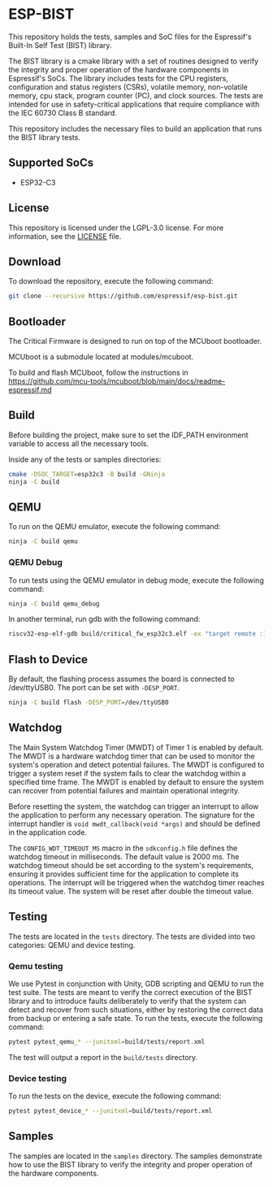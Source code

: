 # ESP-BIST

This repository holds the tests, samples and SoC files for the Espressif's Built-In Self Test (BIST) library.

The BIST library is a cmake library with a set of routines designed to verify the integrity and proper operation of the hardware components in Espressif's SoCs. The library includes tests for the CPU registers, configuration and status registers (CSRs), volatile memory, non-volatile memory, cpu stack, program counter (PC), and clock sources. The tests are intended for use in safety-critical applications that require compliance with the IEC 60730 Class B standard.

This repository includes the necessary files to build an application that runs the BIST library tests.

## Supported SoCs

- ESP32-C3

## License

This repository is licensed under the LGPL-3.0 license. For more information, see the [LICENSE](LICENSE) file.

## Download

To download the repository, execute the following command:

```sh
git clone --recursive https://github.com/espressif/esp-bist.git
```

## Bootloader

The Critical Firmware is designed to run on top of the MCUboot bootloader.

MCUboot is a submodule located at modules/mcuboot.

To build and flash MCUboot, follow the instructions in https://github.com/mcu-tools/mcuboot/blob/main/docs/readme-espressif.md

## Build

Before building the project, make sure to set the IDF_PATH environment variable to access all the necessary tools.

Inside any of the tests or samples directories:

```sh
cmake -DSOC_TARGET=esp32c3 -B build -GNinja
ninja -C build
```

## QEMU

To run on the QEMU emulator, execute the following command:

```sh
ninja -C build qemu
```

### QEMU Debug

To run tests using the QEMU emulator in debug mode, execute the following command:

```sh
ninja -C build qemu_debug
```

In another terminal, run gdb with the following command:

```sh
riscv32-esp-elf-gdb build/critical_fw_esp32c3.elf -ex "target remote :1234" -ex "tb main" -ex "c"
```

## Flash to Device

By default, the flashing process assumes the board is connected to /dev/ttyUSB0. The port can be set with `-DESP_PORT`.

```sh
ninja -C build flash -DESP_PORT=/dev/ttyUSB0
```

## Watchdog

The Main System Watchdog Timer (MWDT) of Timer 1 is enabled by default. The MWDT is a hardware watchdog timer that can be used to monitor the system's operation and detect potential failures. The MWDT is configured to trigger a system reset if the system fails to clear the watchdog within a specified time frame. The MWDT is enabled by default to ensure the system can recover from potential failures and maintain operational integrity.

Before resetting the system, the watchdog can trigger an interrupt to allow the application to perform any necessary operation. The signature for the interrupt handler is `void mwdt_callback(void *args)` and should be defined in the application code.

The `CONFIG_WDT_TIMEOUT_MS` macro in the `sdkconfig.h` file defines the watchdog timeout in milliseconds. The default value is 2000 ms. The watchdog timeout should be set according to the system's requirements, ensuring it provides sufficient time for the application to complete its operations. The interrupt will be triggered when the watchdog timer reaches its timeout value. The system will be reset after double the timeout value.

## Testing

The tests are located in the `tests` directory. The tests are divided into two categories: QEMU and device testing.

### Qemu testing

We use Pytest in conjunction with Unity, GDB scripting and QEMU to run the test suite. The tests are meant to verify the correct execution of the BIST library and to introduce faults deliberately to verify that the system can detect and recover from such situations, either by restoring the correct data from backup or entering a safe state. To run the tests, execute the following command:

```sh
pytest pytest_qemu_* --junitxml=build/tests/report.xml
```

The test will output a report in the `build/tests` directory.

### Device testing

To run the tests on the device, execute the following command:

```sh
pytest pytest_device_* --junitxml=build/tests/report.xml

```

## Samples

The samples are located in the `samples` directory. The samples demonstrate how to use the BIST library to verify the integrity and proper operation of the hardware components.
